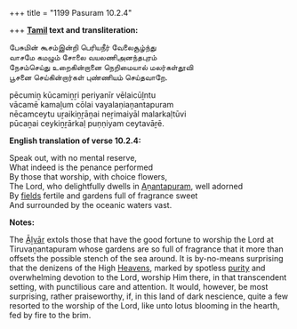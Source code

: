 +++
title = "1199 Pasuram 10.2.4"

+++
**[Tamil](/definition/tamil#history "show Tamil definitions") text and transliteration:**

பேசுமின் கூசம்இன்றி பெரியநீர் வேலைசூழ்ந்து  
வாசமே கமழும் சோலை வயலணிஅனந்தபுரம்  
நேசம்செய்து உறைகின்றானை நெறிமையால் மலர்கள்தூவி  
பூசனை செய்கின்றார்கள் புண்ணியம் செய்தவாறே.

pēcumiṉ kūcamiṉṟi periyanīr vēlaicūḻntu  
vācamē kamaḻum cōlai vayalaṇiaṉantapuram  
nēcamceytu uṟaikiṉṟāṉai neṟimaiyāl malarkaḷtūvi  
pūcaṉai ceykiṉṟārkaḷ puṇṇiyam ceytavāṟē.

**English translation of verse 10.2.4:**

Speak out, with no mental reserve,  
What indeed is the penance performed  
By those that worship, with choice flowers,  
The Lord, who delightfully dwells in [Aṉantapuram](/definition/anantapuram#vaishnavism "show Aṉantapuram definitions"), well adorned  
By [fields](/definition/field#history "show fields definitions") fertile and gardens full of fragrance sweet  
And surrounded by the oceanic waters vast.

**Notes:**

The [Āḻvār](/definition/aḻvar#vaishnavism "show Āḻvār definitions") extols those that have the good fortune to worship the Lord at Tiruvaṉantapuram whose gardens are so full of fragrance that it more than offsets the possible stench of the sea around. It is by-no-means surprising that the denizens of the High [Heavens](/definition/heaven#history "show Heavens definitions"), marked by spotless [purity](/definition/purity#history "show purity definitions") and overwhelming devotion to the Lord, worship Him there, in that transcendent setting, with punctilious care and attention. It would, however, be most surprising, rather praiseworthy, if, in this land of dark nescience, quite a few resorted to the worship of the Lord, like unto lotus blooming in the hearth, fed by fire to the brim.


